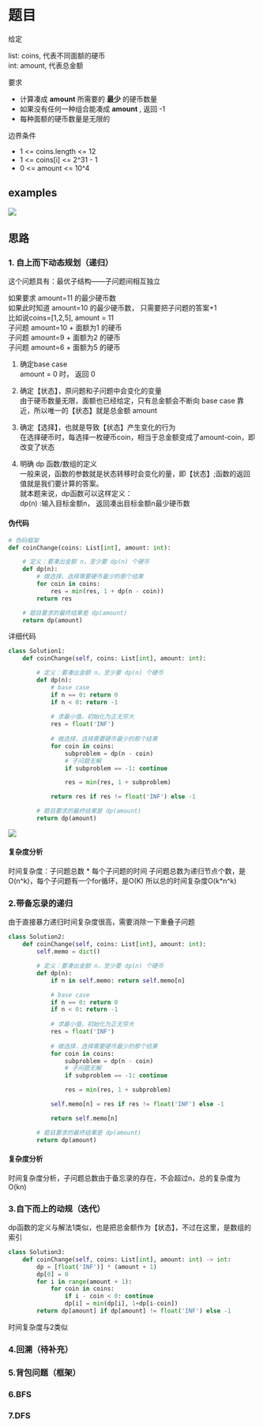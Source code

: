 # 题目

给定  

list: coins, 代表不同面额的硬币  
​int: amount, 代表总金额  

要求
- 计算凑成 __amount__ 所需要的 __最少__ 的硬币数量
- 如果没有任何一种组合能凑成 __amount__ , 返回 -1
- 每种面额的硬币数量是无限的

边界条件
- 1 <= coins.length <= 12
- 1 <= coins\[i] <= 2^31 - 1
- 0 <= amount <= 10^4

## examples

![](../attachments/322examples.png)

## 思路
### 1. 自上而下动态规划（递归）

这个问题具有：最优子结构——子问题间相互独立

如果要求 amount=11 的最少硬币数  
如果此时知道 amount=10 的最少硬币数， 只需要把子问题的答案+1  
比如说coins=[1,2,5], amount = 11  
子问题 amount=10 + 面额为1 的硬币  
子问题 amount=9 + 面额为2 的硬币  
子问题 amount=6 + 面额为5 的硬币  

1. 确定base case  
    amount = 0 时， 返回 0
2. 确定【状态】，原问题和子问题中会变化的变量  
    由于硬币数量无限，面额也已经给定，只有总金额会不断向 base
    case 靠近，所以唯一的【状态】就是总金额 amount

3. 确定【选择】，也就是导致【状态】产生变化的行为  
    在选择硬币时，每选择一枚硬币coin，相当于总金额变成了amount-coin，即改变了状态
4. 明确 dp 函数/数组的定义  
    一般来说，函数的参数就是状态转移时会变化的量，即【状态】;函数的返回值就是我们要计算的答案。  
    就本题来说，dp函数可以这样定义：  
    dp(n) :输入目标金额n， 返回凑出目标金额n最少硬币数

#### 伪代码
```python
# 伪码框架
def coinChange(coins: List[int], amount: int):

    # 定义：要凑出金额 n，至少要 dp(n) 个硬币
    def dp(n):
        # 做选择，选择需要硬币最少的那个结果
        for coin in coins:
            res = min(res, 1 + dp(n - coin))
        return res

    # 题目要求的最终结果是 dp(amount)
    return dp(amount)
```

详细代码
```python
class Solution1:
    def coinChange(self, coins: List[int], amount: int):

        # 定义：要凑出金额 n，至少要 dp(n) 个硬币
        def dp(n):
            # base case
            if n == 0: return 0
            if n < 0: return -1
            
            # 求最小值，初始化为正无穷大
            res = float('INF')
            
            # 做选择，选择需要硬币最少的那个结果
            for coin in coins:
                subproblem = dp(n - coin)
                # 子问题无解
                if subproblem == -1: continue

                res = min(res, 1 + subproblem)

            return res if res != float('INF') else -1

        # 题目要求的最终结果是 dp(amount)
        return dp(amount)
```

![](../attachments/322_amount11.jpg)

#### 复杂度分析
时间复杂度：子问题总数 * 每个子问题的时间
    子问题总数为递归节点个数，是O(n^k)，每个子问题有一个for循环，是O(K)
    所以总的时间复杂度O(k*n^k)

### 2.带备忘录的递归
由于直接暴力递归时间复杂度很高，需要消除一下重叠子问题
```python
class Solution2:
    def coinChange(self, coins: List[int], amount: int):
        self.memo = dict()

        # 定义：要凑出金额 n，至少要 dp(n) 个硬币
        def dp(n):
            if n in self.memo: return self.memo[n]

            # base case
            if n == 0: return 0
            if n < 0: return -1
            
            # 求最小值，初始化为正无穷大
            res = float('INF')
            
            # 做选择，选择需要硬币最少的那个结果
            for coin in coins:
                subproblem = dp(n - coin)
                # 子问题无解
                if subproblem == -1: continue

                res = min(res, 1 + subproblem)

            self.memo[n] = res if res != float('INF') else -1

            return self.memo[n]

        # 题目要求的最终结果是 dp(amount)
        return dp(amount)
```
#### 复杂度分析
时间复杂度分析，子问题总数由于备忘录的存在，不会超过n，总的复杂度为O(kn)

### 3.自下而上的动规（迭代）
dp函数的定义与解法1类似，也是把总金额作为【状态】，不过在这里，是数组的索引
```python
class Solution3:
    def coinChange(self, coins: List[int], amount: int) -> int:
        dp = [float('INF')] * (amount + 1)
        dp[0] = 0
        for i in range(amount + 1):
            for coin in coins:
                if i - coin < 0: continue
                dp[i] = min(dp[i], 1+dp[i-coin])
        return dp[amount] if dp[amount] != float('INF') else -1
```
时间复杂度与2类似

### 4.回溯（待补充）

### 5.背包问题（框架）

### 6.BFS

### 7.DFS